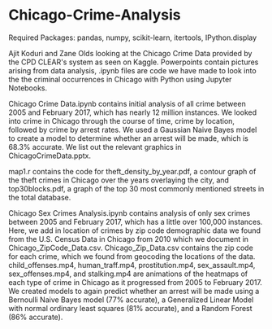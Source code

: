 # Chicago-Crime-Analysis
Required Packages: pandas, numpy, scikit-learn, itertools, IPython.display

Ajit Koduri and Zane Olds looking at the Chicago Crime Data provided by the CPD CLEAR's system as seen on Kaggle. Powerpoints contain pictures arising from data analysis, .ipynb files are code we have made to look into the the criminal occurrences in Chicago with Python using Jupyter Notebooks.

Chicago Crime Data.ipynb contains initial analysis of all crime between 2005 and February 2017, which has nearly 12 million instances. We looked into crime in Chicago through the course of time, crime by location, followed by crime by arrest rates. We used a Gaussian Naive Bayes model to create a model to determine whether an arrest will be made, which is 68.3% accurate. We list out the relevant graphics in ChicagoCrimeData.pptx.

map1.r contains the code for theft_density_by_year.pdf, a contour graph of the theft crimes in Chicago over the years overlaying the city, and top30blocks.pdf, a graph of the top 30 most commonly mentioned streets in the total database.

Chicago Sex Crimes Analysis.ipynb contains analysis of only sex crimes between 2005 and February 2017, which has a little over 100,000 instances. Here, we add in location of crimes by zip code demographic data we found from the U.S. Census Data in Chicago from 2010 which we document in Chicago_ZipCode_Data.csv. Chicago_Zip_Data.csv contains the zip code for each crime, which we found from geocoding the locations of the data. child_offenses.mp4, human_traff.mp4, prostitution.mp4, sex_assault.mp4, sex_offenses.mp4, and stalking.mp4 are animations of the heatmaps of each type of crime in Chicago as it progressed from 2005 to February 2017. We created models to again predict whether an arrest will be made using a Bernoulli Naive Bayes model (77% accurate), a Generalized Linear Model with normal ordinary least squares (81% accurate), and a Random Forest (86% accurate).
